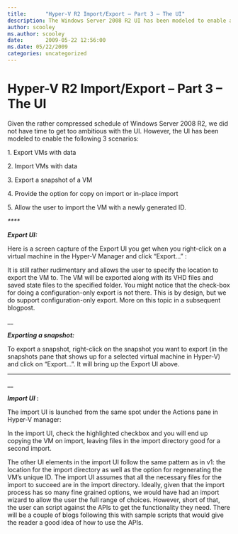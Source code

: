```yaml
---
title:      "Hyper-V R2 Import/Export – Part 3 – The UI"
description: The Windows Server 2008 R2 UI has been modeled to enable a few new scenarios.
author: scooley
ms.author: scooley
date:       2009-05-22 12:56:00
ms.date: 05/22/2009
categories: uncategorized
---
```

# Hyper-V R2 Import/Export – Part 3 – The UI

Given the rather compressed schedule of Windows Server 2008 R2, we did not have time to get too ambitious with the UI. However, the UI has been modeled to enable the following 3 scenarios:

1\. Export VMs with data

2\. Import VMs with data

3\. Export a snapshot of a VM

4\. Provide the option for copy on import or in-place import

5\. Allow the user to import the VM with a newly generated ID.

_****_

_**Export UI:**_

Here is a screen capture of the Export UI you get when you right-click on a virtual machine in the Hyper-V Manager and click “Export…” :


It is still rather rudimentary and allows the user to specify the location to export the VM to. The VM will be exported along with its VHD files and saved state files to the specified folder. You might notice that the check-box for doing a configuration-only export is not there. This is by design, but we do support configuration-only export. More on this topic in a subsequent blogpost.

__

_**Exporting a snapshot:**_

To export a snapshot, right-click on the snapshot you want to export (in the snapshots pane that shows up for a selected virtual machine in Hyper-V) and click on “Export…”. It will bring up the Export UI above.


****

__

**_Import UI_ :**

The import UI is launched from the same spot under the Actions pane in Hyper-V manager:


In the import UI, check the highlighted checkbox and you will end up copying the VM on import, leaving files in the import directory good for a second import.



The other UI elements in the import UI follow the same pattern as in v1: the location for the import directory as well as the option for regenerating the VM’s unique ID. The import UI assumes that all the necessary files for the import to succeed are in the import directory. Ideally, given that the import process has so many fine grained options, we would have had an import wizard to allow the user the full range of choices. However, short of that, the user can script against the APIs to get the functionality they need. There will be a couple of blogs following this with sample scripts that would give the reader a good idea of how to use the APIs.
